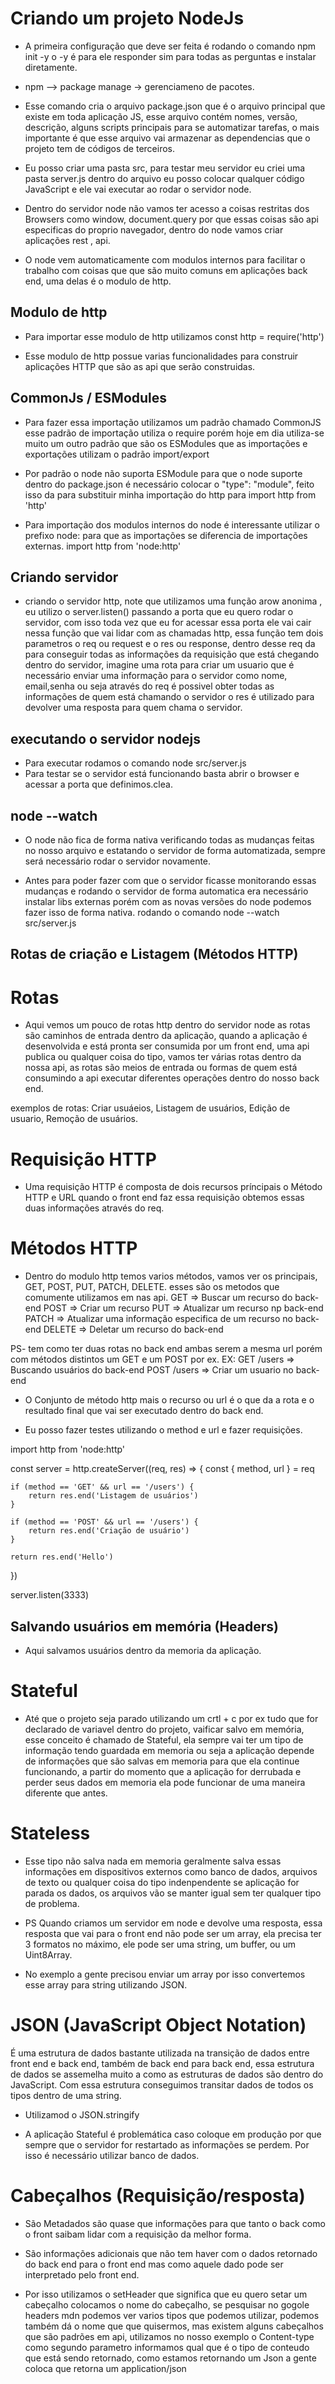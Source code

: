 # Criando um projeto NodeJs

- A primeira configuração que deve ser feita é rodando o comando npm init -y 
o -y é para ele responder sim para todas as perguntas e instalar diretamente.

- npm --> package manage -> gerenciameno de pacotes.

- Esse comando cria o arquivo package.json que é o arquivo principal que existe 
em toda aplicação JS, esse arquivo contém nomes, versão, descrição, alguns scripts
principais para se automatizar tarefas, o mais importante é que esse arquivo vai 
armazenar as dependencias que o projeto tem de códigos de terceiros. 

- Eu posso criar uma pasta src, para testar meu servidor eu criei uma pasta server.js
dentro do arquivo eu posso colocar qualquer código JavaScript e ele vai executar ao rodar 
o servidor node.

- Dentro do servidor node não vamos ter acesso a coisas restritas dos Browsers como window, document.query por que essas coisas são api especificas do proprio navegador, dentro do node 
vamos criar aplicações rest , api.

- O node vem automaticamente com modulos internos para facilitar o trabalho com coisas que 
que são muito comuns em aplicações back end, uma delas é o modulo de http.

## Modulo de http 
- Para importar esse modulo de http utilizamos      const http = require('http')

- Esse modulo de http possue varias funcionalidades para construir aplicações HTTP 
que são as api que serão construidas.

## CommonJs / ESModules
- Para fazer essa importação utilizamos um padrão chamado CommonJS esse padrão de 
importação utiliza o require porém hoje em dia utiliza-se muito um outro padrão que 
são os ESModules que as importações e exportações utilizam o padrão import/export 

- Por padrão o node não suporta ESModule para que o node suporte dentro do package.json
é necessário colocar o "type": "module",  feito isso da para substituir minha importação 
do http para     import http from 'http'

- Para importação dos modulos internos do node é interessante utilizar o prefixo node: para 
que as importações se diferencia de importações externas.    import http from 'node:http'

## Criando servidor
- criando o servidor http, note que utilizamos uma função arow anonima , eu utilizo o 
server.listen() passando a porta que eu quero rodar o servidor, com isso toda vez que eu 
for acessar essa porta ele vai cair nessa  função que vai lidar com as chamadas http, 
essa função tem dois parametros o req ou request e o res ou response, dentro desse req da 
para conseguir todas as informações da requisição que está chegando dentro do servidor, imagine 
uma rota para criar um usuario que é necessário enviar uma informação para o servidor como nome,
email,senha ou seja através do req é possivel obter todas as informações de quem está chamando 
o servidor o res é utilizado para devolver uma resposta para quem chama o servidor. 

## executando o servidor nodejs
- Para executar rodamos o comando node src/server.js
- Para testar se o servidor está funcionando basta abrir o browser e acessar a porta que definimos.clea.

## node --watch
- O node não fica de forma nativa verificando todas as mudanças feitas no nosso arquivo 
e estatando o servidor de forma automatizada, sempre será necessário rodar o servidor 
novamente.

- Antes para poder fazer com que o servidor ficasse monitorando essas mudanças e rodando o servidor de forma automatica era necessário instalar libs externas porém com as novas versões 
do node podemos fazer isso de forma nativa. rodando o comando    node --watch src/server.js

## Rotas de criação e Listagem (Métodos HTTP)

# Rotas
- Aqui vemos um pouco de rotas http dentro do servidor node as rotas são caminhos 
de entrada dentro da aplicação, quando a aplicação é desenvolvida e está pronta 
ser consumida por um front end, uma api publica ou qualquer coisa do tipo, vamos 
ter várias rotas dentro da nossa api, as rotas são meios de entrada ou formas 
de quem está consumindo a api executar diferentes operações dentro do nosso back end.

exemplos de rotas: Criar usuáeios, Listagem de usuários, Edição de usuario, Remoção de 
usuários.

# Requisição HTTP 
- Uma requisição HTTP é composta de dois recursos príncipais o Método HTTP e URL quando o front end faz essa requisição obtemos essas duas informações através do req. 

# Métodos HTTP
- Dentro do modulo http temos varios métodos, vamos ver os principais, GET, POST, PUT, 
PATCH, DELETE. esses são os metodos que comumente utilizamos em nas api. 
GET => Buscar um recurso do back-end
POST => Criar um recurso 
PUT => Atualizar um recurso np back-end
PATCH => Atualizar uma informação especifica de um recurso no back-end
DELETE => Deletar um recurso do back-end

PS- tem como ter duas rotas no back end ambas serem a mesma url porém com métodos 
distintos um GET e um POST por ex.
EX: 
GET /users => Buscando usuários do back-end
POST /users => Criar um usuario no back-end 

- O Conjunto de método http mais o recurso ou url é o que da a rota e o resultado final
que vai ser executado dentro do back end.

- Eu posso fazer testes utilizando o method e url e fazer requisições.

import http from 'node:http'

const server = http.createServer((req, res) => {
    const { method, url } = req 

    if (method == 'GET' && url == '/users') {
        return res.end('Listagem de usuários')
    }

    if (method == 'POST' && url == '/users') {
        return res.end('Criação de usuário')
    }
    
    return res.end('Hello')
})

server.listen(3333)

## Salvando usuários em memória (Headers)

- Aqui salvamos usuários dentro da memoria da aplicação.

# Stateful

- Até que o projeto seja parado utilizando um crtl + c por ex tudo que for declarado 
de variavel dentro do projeto, vaificar salvo em memória, esse conceito é chamado de 
Stateful, ela sempre vai ter um tipo de informação tendo guardada em memoria ou seja 
a aplicação depende de informações que são salvas em memoria para que ela continue 
funcionando, a partir do momento que a aplicação for derrubada e perder seus dados em 
memoria ela pode funcionar de uma maneira diferente que antes.

# Stateless 

- Esse tipo não salva nada em memoria geralmente salva essas informações em dispositivos
externos como banco de dados, arquivos de texto ou qualquer coisa do tipo
indenpendente se aplicação for parada os dados, os arquivos vão se manter igual sem ter 
qualquer tipo de problema. 

- PS Quando criamos um servidor em node e devolve uma resposta, essa resposta que vai 
para o front end não pode ser um array, ela precisa ter 3 formatos no máximo, ele pode 
ser uma string, um buffer, ou um Uint8Array. 

- No exemplo a gente precisou enviar um array por isso convertemos esse array para 
string utilizando JSON. 

# JSON (JavaScript Object Notation)

É uma estrutura de dados bastante utilizada na transição de dados entre front end e 
back end, também de back end para back end, essa estrutura de dados se assemelha muito 
a como  as estruturas de dados são dentro do JavaScript.
Com essa estrutura conseguimos transitar dados de todos os tipos dentro de uma string.

- Utilizamod o JSON.stringify 

- A aplicação Stateful é problemática caso coloque em produção por que sempre que o 
servidor for restartado as informações se perdem. Por isso é necessário utilizar 
banco de dados.

# Cabeçalhos (Requisição/resposta)

- São Metadados são quase que informações para que tanto o back como o front saibam 
lidar com a requisição da melhor forma.
- São informações adicionais que não tem haver com o dados retornado do back end
para o front end mas como aquele dado pode ser interpretado pelo front end.

- Por isso utilizamos o setHeader que significa que eu quero setar um cabeçalho 
colocamos o nome do cabeçalho, se pesquisar no gogole headers mdn podemos ver varios 
tipos que podemos utilizar, podemos também dá o nome que que quisermos, mas existem 
alguns cabeçalhos que são padrões em api, utilizamos no nosso exemplo o Content-type
como segundo parametro informamos qual que é o tipo de conteudo que está sendo 
retornado, como estamos retornando um Json a gente coloca que retorna um application/json







